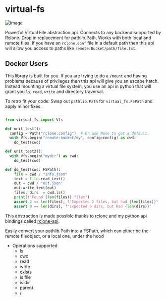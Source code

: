# virtual-fs


![image](https://github.com/user-attachments/assets/0f9d5dbc-e0e5-4086-9c7a-fc8e08f57943)

Powerful Virtual File abstraction api. Connects to any backend supported by Rclone. Drop in replacement for pathlib.Path. Works with both local and remote files. If you have an `rclone.conf` file in a default path then  this api will allow you access to paths like `remote:Bucket/path/file.txt`.

## Docker Users

This library is built for you. If you are trying to do a `/mount` and having problems because of privileges then this api will give you an escape hatch. Instead mounting a virtual file system, you use an api in python that will grant you `ls`, `read`, `write` and directory traversal.

To retro fit your code: Swap out `pathlib.Path` for `virtual_fs.FSPath` and apply minor fixes.


```python

from virtual_fs import Vfs

def unit_test():
  config = Path("rclone.config")  # Or use None to get a default.
  with Vfs.begin("remote:bucket/my", config=config) as cwd:
    do_test(cwd)

def unit_test2():
  with Vfs.begin("mydir") as cwd:
    do_test(cwd)

def do_test(cwd: FSPath):
    file = cwd / "info.json"
    text = file.read_text()
    out = cwd / "out.json"
    out.write_text(out)
    files, dirs  = cwd.ls()
    print(f"Found {len(files)} files")
    assert 2 == len(files), f"Expected 2 files, but had {len(files)}"
    assert 0 == len(dirs), f"Expected 0 dirs, but had {len(dirs)}"


```



This abstraction is made possible thanks to [rclone](https://rclone.org) and my python api bindings called [rclone-api](https://github.com/zackees/rclone-api).

Easily convert your pathlib.Path into a FSPath, which can either be the remote fileobject, or a local one, under the hood

  * Operations supported
    * ls
    * cwd
    * read
    * write
    * exists
    * is file
    * is dir
    * parent
    * /



